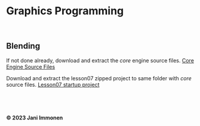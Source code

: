# Graphics Programming

&nbsp;
## **Blending**

If not done already, download and extract the *core* engine source files.
[Core Engine Source Files](../source/core/core.zip)

Download and extract the lesson07 zipped project to same folder with *core* source files.
[Lesson07 startup project](../source/lesson07/lesson07-start.zip)


&nbsp;
----
**© 2023 Jani Immonen**

